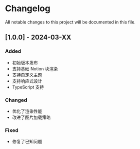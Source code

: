 # Changelog

All notable changes to this project will be documented in this file.

## [1.0.0] - 2024-03-XX

### Added

- 初始版本发布
- 支持基础 Notion 块渲染
- 支持自定义主题
- 支持响应式设计
- TypeScript 支持

### Changed

- 优化了渲染性能
- 改进了图片加载策略

### Fixed

- 修复了已知问题
